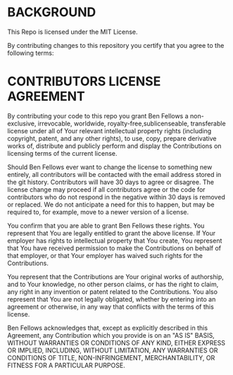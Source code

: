 # BACKGROUND

This Repo is licensed under the MIT License.

By contributing changes to this repository you certify that you agree to the following terms:

# CONTRIBUTORS LICENSE AGREEMENT

By contributing your code to this repo you grant Ben Fellows a non-exclusive, irrevocable, worldwide, royalty-free,sublicenseable, transferable license under all of Your relevant intellectual property rights (including copyright, patent, and any other rights), to use, copy, prepare derivative works of, distribute and publicly perform and display the Contributions on licensing terms of the current license.

Should Ben Fellows ever want to change the license to something new entirely, all contributors will be contacted with the email address stored in the git history. Contributors will have 30 days to agree or disagree. The license change may proceed if all contributors agree or the code for contributors who do not respond in the negative within 30 days is removed or replaced. We do not anticipate a need for this to happen, but may be required to, for example, move to a newer version of a license.

You confirm that you are able to grant Ben Fellows these rights. You represent that You are legally entitled to grant the above license. If Your employer has rights to intellectual property that You create, You represent that You have received permission to make the Contributions on behalf of that employer, or that Your employer has waived such rights for the Contributions.

You represent that the Contributions are Your original works of authorship, and to Your knowledge, no other person claims, or has the right to claim, any right in any invention or patent related to the Contributions. You also represent that You are not legally obligated, whether by entering into an agreement or otherwise, in any way that conflicts with the terms of this license.

Ben Fellows acknowledges that, except as explicitly described in this Agreement, any Contribution which you provide is on an "AS IS" BASIS, WITHOUT WARRANTIES OR CONDITIONS OF ANY KIND, EITHER EXPRESS OR IMPLIED, INCLUDING, WITHOUT LIMITATION, ANY WARRANTIES OR CONDITIONS OF TITLE, NON-INFRINGEMENT, MERCHANTABILITY, OR FITNESS FOR A PARTICULAR PURPOSE.
